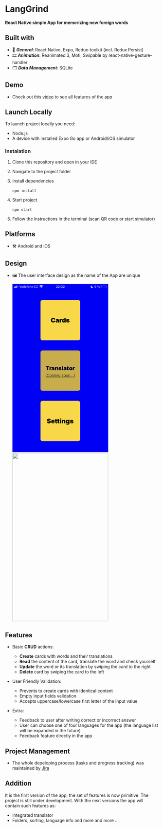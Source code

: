 # LangGrind

 **React Native simple App for memorizing new foreign words** 
 
## Built with
- 🚩 ***General***: React Native, Expo, Redux-toolkit (incl. Redux Persist)
- 🎞 ***Animation***: Reanimated 3, Moti, Swipable by react-native-gesture-handler
- 🗂 ***Data Management***: SQLite

## Demo
- Check out this [video](https://youtu.be/n94lElQCwK0) to see all features of the app

## Launch Locally 

To launch project locally you need:

- Node.js
- A device with installed Expo Go app or Android/iOS simulator

### Instalation

1. Clone this repository and open in your IDE  
2. Navigate to the project folder
3. Install dependencies

   `npm install`

4. Start project
   
   `npm start`
   
5. Follow the instructions in the terminal (scan QR code or start simulator)

## Platforms

- 🛠 Android and iOS

## Design

  - 🖼 The user interface design as the name of the App are unique
    
    <img src="https://github.com/Evgkl98/langGrind/blob/workBranch/demo/menu.PNG" width="315" height="550">
    <img src = "https://github.com/Evgkl98/langGrind/blob/workBranch/demo/demo.gif" width="315" height="550">
    
## Features

- Basic **CRUD** actions: 
  - **Create** cards with words and their translations
  - **Read** the content of the card, translate the word and check yourself
  - **Update** the word or its translation by swiping the card to the right
  - **Delete** card by swiping the card to the left
  
    
- User Friendly Validation:

  - Prevents to create cards with identical content
  - Empty input fields validation
  - Accepts uppercase/lowercase first letter of the input value

- Extra:
  - Feedback to user after writing correct or incorrect answer
  - User can choose one of four languages for the app (the language list will be expanded in the future)
  - Feedback feature directly in the app


## Project Management

- The whole depeloping process (tasks and progress tracking) was maintained by [Jira](https://www.atlassian.com/software/jira)
 
## Addition
  
It is the first version of the app, the set of features is now primitive. The project is still under development. With the next versions the app will contain such features as:

  - Integrated translator
  - Folders, sorting, language info and more and more ...

